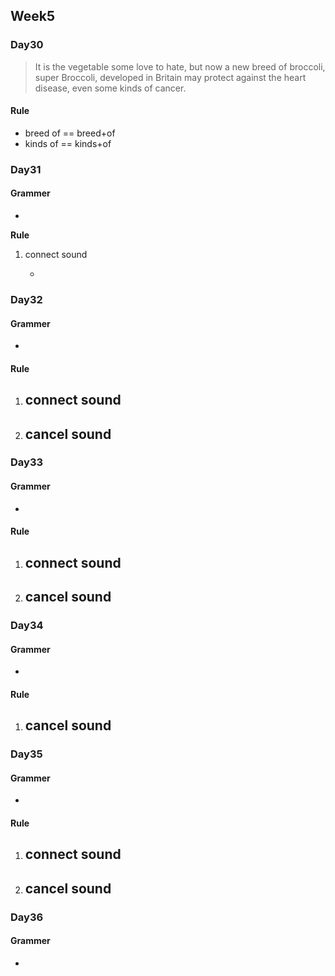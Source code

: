 ## Week5

### Day30

> It is the vegetable some love to hate, but now a new breed of broccoli, super Broccoli, developed in Britain may protect against the heart disease, even some kinds of cancer.

#### Rule

- breed of == breed+of
- kinds of == kinds+of



### Day31

> 

#### Grammer

- 

**Rule**

1. connect sound 

   - 



### Day32

> 

#### Grammer

- 

#### **Rule**

1. connect sound 
   - 
2. cancel sound
   - 



### Day33

>  

#### Grammer

- 

#### **Rule**

1. connect sound 
   - 
2. cancel sound
   - 



### Day34

> 

#### Grammer

- 

#### **Rule**

1. cancel sound
   - 



### Day35

> 

#### Grammer

- 

#### **Rule**

1. connect sound 
   - 
2. cancel sound
   - 



### Day36

> 

#### Grammer

- 
